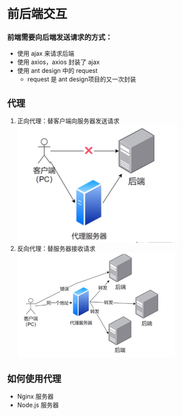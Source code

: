 #  前后端交互
### 前端需要向后端发送请求的方式：
- 使用 ajax 来请求后端
- 使用 axios，axios 封装了 ajax
- 使用 ant design 中的 request
  - request 是 ant design项目的又一次封装

##  代理
1. 正向代理：替客户端向服务器发送请求
  ![img.png](img.png)
2. 反向代理：替服务器接收请求
  ![img_1.png](img_1.png)
## 如何使用代理
- Nginx 服务器
- Node.js 服务器
